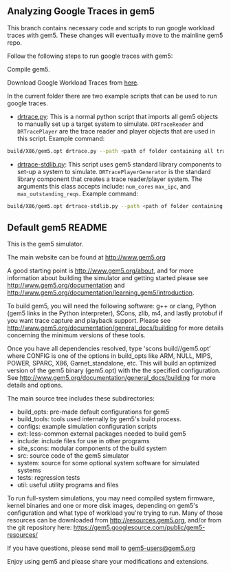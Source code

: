 ## Analyzing Google Traces in gem5

This branch contains necessary code and scripts to run google workload traces with
gem5. These changes will eventually move to the mainline gem5 repo.

Follow the following steps to run google traces with gem5:

Compile gem5.

Download Google Workload Traces from [here](https://dynamorio.org/google_workload_traces.html).

In the current folder there are two example scripts that can be used to run google traces.

- [drtrace.py](./drtrace.py): This is a normal python script that imports all gem5 objects to manually set up a target system to simulate. `DRTraceReader` and `DRTracePlayer` are the trace reader and player objects that are used in this script. Example command:

```sh
build/X86/gem5.opt drtrace.py --path <path of folder containing all traces> --workload <benchmark_name, options: charlie, delta, merced, whiskey> --players <number of trace players to use> --dram <DRAM device to use, options:ddr4_2400, hbm_2000, ddr5_8400>
```

- [drtrace-stdlib.py](./drtrace-stdlib.py): This script uses gem5 standard library components to set-up a system to simulate. `DRTracePlayerGenerator` is the standard library component that creates a trace reader/player system. The arguments this class accepts include: `num_cores` `max_ipc`, and `max_outstanding_reqs`. Example command:

```sh
build/X86/gem5.opt drtrace-stdlib.py --path <path of folder containing all traces> --workload <benchmark_name, options: charlie, delta, merced, whiskey> --players <number of trace players to use>  --ruby <Use classic or ruby caches, options: 0,1>
```

## Default gem5 README

This is the gem5 simulator.

The main website can be found at http://www.gem5.org

A good starting point is http://www.gem5.org/about, and for
more information about building the simulator and getting started
please see http://www.gem5.org/documentation and
http://www.gem5.org/documentation/learning_gem5/introduction.

To build gem5, you will need the following software: g++ or clang,
Python (gem5 links in the Python interpreter), SCons, zlib, m4, and lastly
protobuf if you want trace capture and playback support. Please see
http://www.gem5.org/documentation/general_docs/building for more details
concerning the minimum versions of these tools.

Once you have all dependencies resolved, type 'scons
build/<CONFIG>/gem5.opt' where CONFIG is one of the options in build_opts like
ARM, NULL, MIPS, POWER, SPARC, X86, Garnet_standalone, etc. This will build an
optimized version of the gem5 binary (gem5.opt) with the the specified
configuration. See http://www.gem5.org/documentation/general_docs/building for
more details and options.

The main source tree includes these subdirectories:
   - build_opts: pre-made default configurations for gem5
   - build_tools: tools used internally by gem5's build process.
   - configs: example simulation configuration scripts
   - ext: less-common external packages needed to build gem5
   - include: include files for use in other programs
   - site_scons: modular components of the build system
   - src: source code of the gem5 simulator
   - system: source for some optional system software for simulated systems
   - tests: regression tests
   - util: useful utility programs and files

To run full-system simulations, you may need compiled system firmware, kernel
binaries and one or more disk images, depending on gem5's configuration and
what type of workload you're trying to run. Many of those resources can be
downloaded from http://resources.gem5.org, and/or from the git repository here:
https://gem5.googlesource.com/public/gem5-resources/

If you have questions, please send mail to gem5-users@gem5.org

Enjoy using gem5 and please share your modifications and extensions.
